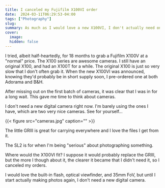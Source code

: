 ```yaml
---
title: I canceled my Fujifilm X100VI order
date:  2024-03-11T06:29:53-04:00
tags: ["Photography"]
slug: 
summary: As much as I would love a new X100VI, I don't actually need one.
cover:
  image: 
  hidden: false
---
```


I tried, albeit half-heartedly, for 18 months to grab a Fujifilm X100V at a "normal" price. The X100 series are awesome cameras. I still have an original X100, and had an X100T for a while. The original X100 is just so very slow that I don't often grab it. When the new X100VI was announced, knowing they'd probably be in short supply soon, I pre-ordered one at both Adorama and B&H.

After missing out on the first batch of cameras, it was clear that I was in for a long wait. This gave me time to think about cameras.

I don't need a new digital camera right now. I'm barely using the ones I have, which are two very nice cameras. See for yourself...

{{< figure src="cameras.jpg" caption="" >}}

The little GRIII is great for carrying everywhere and I love the files I get from it.

The SL2 is for when I'm being "serious" about photographing something.

Where would the X100VI fit? I suppose it would probably replace the GRIII, but the more I though about it, the clearer it became that I didn't need it, so I canceled my orders.

I would love the built-in flash, optical viewfinder, and 35mm FoV, but until I start actually making photos again, I don't need a new digital camera.

